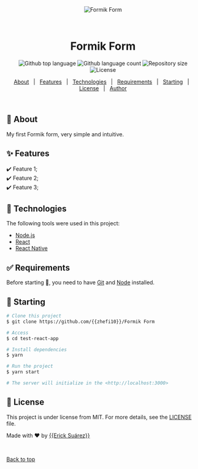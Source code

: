 <div align="center" id="top"> 
  <img src="./.github/app.gif" alt="Formik Form" />

  &#xa0;

  <!-- <a href="https://testreactapp.netlify.app">Demo</a> -->
</div>

<h1 align="center">Formik Form</h1>

<p align="center">
  <img alt="Github top language" src="https://img.shields.io/github/languages/top/{{zhefi10}}/test-react-app?color=56BEB8">

  <img alt="Github language count" src="https://img.shields.io/github/languages/count/{{zhefi10}}/test-react-app?color=56BEB8">

  <img alt="Repository size" src="https://img.shields.io/github/repo-size/{{zhefi10}}/test-react-app?color=56BEB8">

  <img alt="License" src="https://img.shields.io/github/license/{{zhefi10}}/test-react-app?color=56BEB8">

  <!-- <img alt="Github issues" src="https://img.shields.io/github/issues/{{zhefi10}}/test-react-app?color=56BEB8" /> -->

  <!-- <img alt="Github forks" src="https://img.shields.io/github/forks/{{zhefi10}}/test-react-app?color=56BEB8" /> -->

  <!-- <img alt="Github stars" src="https://img.shields.io/github/stars/{{zhefi10}}/test-react-app?color=56BEB8" /> -->
</p>

<!-- Status -->

<!-- <h4 align="center"> 
	🚧  Formik Form 🚀 is ready to use, feel free to use it if you need it. Cheers
</h4> 

<hr> -->

<p align="center">
  <a href="#dart-about">About</a> &#xa0; | &#xa0; 
  <a href="#sparkles-features">Features</a> &#xa0; | &#xa0;
  <a href="#rocket-technologies">Technologies</a> &#xa0; | &#xa0;
  <a href="#white_check_mark-requirements">Requirements</a> &#xa0; | &#xa0;
  <a href="#checkered_flag-starting">Starting</a> &#xa0; | &#xa0;
  <a href="#memo-license">License</a> &#xa0; | &#xa0;
  <a href="https://github.com/{{zhefi10}}" target="_blank">Author</a>
</p>

<br>

## :dart: About ##

My first Formik form, very simple and intuitive.

## :sparkles: Features ##

:heavy_check_mark: Feature 1;\
:heavy_check_mark: Feature 2;\
:heavy_check_mark: Feature 3;

## :rocket: Technologies ##

The following tools were used in this project:

- [Node.js](https://nodejs.org/en/)
- [React](https://pt-br.reactjs.org/)
- [React Native](https://reactnative.dev/)


## :white_check_mark: Requirements ##

Before starting :checkered_flag:, you need to have [Git](https://git-scm.com) and [Node](https://nodejs.org/en/) installed.

## :checkered_flag: Starting ##

```bash
# Clone this project
$ git clone https://github.com/{{zhefi10}}/Formik Form

# Access
$ cd test-react-app

# Install dependencies
$ yarn

# Run the project
$ yarn start

# The server will initialize in the <http://localhost:3000>
```

## :memo: License ##

This project is under license from MIT. For more details, see the [LICENSE](LICENSE.md) file.


Made with :heart: by <a href="https://github.com/{{zhefi10}}" target="_blank">{{Erick Suárez}}</a>

&#xa0;

<a href="#top">Back to top</a>
